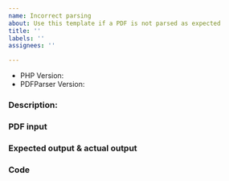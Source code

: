 ```yaml
---
name: Incorrect parsing
about: Use this template if a PDF is not parsed as expected
title: ''
labels: ''
assignees: ''

---
```


<!-- DO NOT THROW THIS AWAY -->
<!-- Fill out the FULL versions with patch versions (e.g. 2.10.0) -->

 - PHP Version:
 - PDFParser Version:

### Description:

### PDF input
<!-- If possible, please provide the PDF you are trying to parse -->

### Expected output & actual output
<!-- Share a piece of the output and the corresponding piece of input that you expected the parser would output -->

### Code
<!-- Add the code you used to parse the PDF -->
